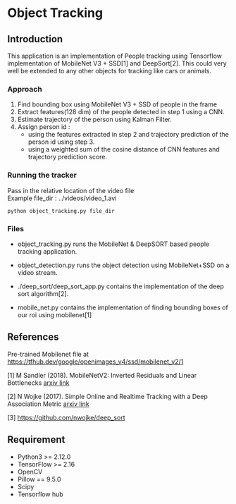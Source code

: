 # Object Tracking

## Introduction

This application is an implementation of People tracking using Tensorflow implementation of MobileNet V3 + SSD[1] and DeepSort[2]. This could very well be extended to any other objects for tracking like cars or animals.

### Approach
1. Find bounding box using MobileNet V3 + SSD of people in the frame
2. Extract features(128 dim) of the people detected in step 1 using a CNN.
3. Estimate trajectory of the person using Kalman Filter.
4. Assign person id :
   - using the features extracted in step 2 and trajectory prediction of the person id using step 3.
   - using a weighted sum of the cosine distance of CNN features and trajectory prediction score.

### Running the tracker
Pass in the relative location of the video file <br>
Example file_dir : ../videos/video_1.avi

```
python object_tracking.py file_dir
```

### Files

- object_tracking.py runs the MobileNet & DeepSORT based people tracking application. 

- object_detection.py runs the object detection using MobileNet+SSD on a video stream.

- ./deep_sort/deep_sort_app.py contains the implementation of the deep sort algorithm[2].

- mobile_net.py contains the implementation of finding bounding boxes of our roi using mobilenet[1]

## References

Pre-trained Mobilenet file at https://tfhub.dev/google/openimages_v4/ssd/mobilenet_v2/1

<a id="1">[1]</a> 
M Sandler (2018). 
MobileNetV2: Inverted Residuals and Linear Bottlenecks [arxiv link](https://arxiv.org/abs/1801.04381)

<a id="1">[2]</a> 
N Wojke (2017). 
Simple Online and Realtime Tracking with a Deep Association Metric [arxiv link](https://arxiv.org/abs/1703.07402)

<a id="1">[3]</a> https://github.com/nwojke/deep_sort

## Requirement
- Python3 >= 2.12.0
- TensorFlow >= 2.16
- OpenCV
- Pillow == 9.5.0
- Scipy
- Tensorflow hub

